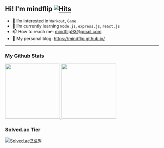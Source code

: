 ## Hi! I'm mindflip [![Hits](https://hits.seeyoufarm.com/api/count/incr/badge.svg?url=https%3A%2F%2Fgithub.com%2Fmindflip&count_bg=%23A2B9FB&title_bg=%23989898&icon=&icon_color=%2393E4FB&title=hits&edge_flat=false)](https://hits.seeyoufarm.com)

- 👀 I’m interested in `Workout`, `Game`
- 🌱 I’m currently learning `Node.js`, `express.js`, `react.js`
- 📫 How to reach me: mindflip93@gmail.com
- 🧐 My personal blog: https://mindflip.github.io/

----

### My Github Stats

<a href="#">
  <img src="https://github-readme-stats.vercel.app/api?username=mindflip&theme=react&show_icons=true" height="180px">
</a>
<a href="#">
  <img src="https://github-readme-stats.vercel.app/api/top-langs/?username=mindflip&theme=react&exclude_repo=Jagi,assignment&layout=compact" height="180px">
</a>

### Solved.ac Tier

[![Solved.ac프로필](http://mazassumnida.wtf/api/v2/generate_badge?boj=hmu1212)](https://solved.ac/hmu1212)
